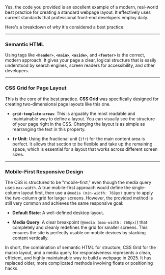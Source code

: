 Yes, the code you provided is an excellent example of a modern, real-world best practice for creating a standard webpage layout. It effectively uses current standards that professional front-end developers employ daily.

Here's a breakdown of _why_ it's considered a best practice:

---

### Semantic HTML

Using tags like **`<header>`**, **`<main>`**, **`<aside>`**, and **`<footer>`** is the correct, modern approach. It gives your page a clear, logical structure that is easily understood by search engines, screen readers for accessibility, and other developers.

---

### CSS Grid for Page Layout

This is the core of the best practice. **CSS Grid** was specifically designed for creating two-dimensional page layouts like this one.

- **`grid-template-areas`**: This is arguably the most readable and maintainable way to define a layout. You can visually see the structure of your page right in the CSS. Changing the layout is as simple as rearranging the text in this property.
    
- **`fr` Unit**: Using the fractional unit (`1fr`) for the main content area is perfect. It allows that section to be flexible and take up the remaining space, which is essential for a layout that works across different screen sizes.
    

---

### Mobile-First Responsive Design

The CSS is structured to be "mobile-first," even though the media query uses `max-width`. A true mobile-first approach would define the single-column layout first, then use a `@media (min-width: 768px)` query to apply the two-column grid for larger screens. However, the provided method is still very common and achieves the same responsive goal:

- **Default State**: A well-defined desktop layout.
    
- **Media Query**: A clear breakpoint (`@media (max-width: 768px)`) that completely and cleanly redefines the grid for smaller screens. This ensures the site is perfectly usable on mobile devices by stacking content vertically.
    

In short, the combination of semantic HTML for structure, CSS Grid for the macro layout, and a media query for responsiveness represents a clean, efficient, and highly maintainable way to build a webpage in 2025. It has replaced older, more complicated methods involving floats or positioning hacks.